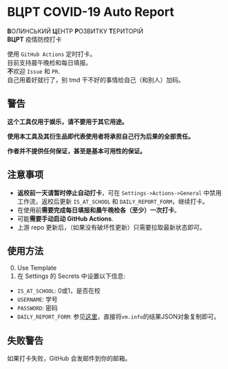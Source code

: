 # ВЦРТ COVID-19 Auto Report

**В**ОЛИНСЬКИЙ **Ц**ЕНТР **Р**ОЗВИТКУ **Т**ЕРИТОРІЙ  
**ВЦРТ** 疫情防控打卡

使用 `GitHub Actions` 定时打卡。  
目前支持晨午晚检和每日填报。  
**不**欢迎 `Issue` 和 `PR`.  
自己用着好就行了，别 tmd 干不好的事情给自己（和别人）加码。

## **警告**
**这个工具仅用于娱乐，请不要用于其它用途。**

**使用本工具及其衍生品即代表使用者将承担自己行为后果的全部责任。**

**作者并不提供任何保证，甚至是基本可用性的保证。**

## 注意事项
- **返校前一天请暂时停止自动打卡**，可在 `Settings->Actions->General` 中禁用工作流，返校后更新 `IS_AT_SCHOOL` 和 `DAILY_REPORT_FORM`，继续打卡。
- 在使用前**需要完成每日填报和晨午晚检各（至少）一次打卡**。
- 可能**需要手动启动 GitHub Actions**.
- 上游 repo 更新后，（如果没有破坏性更新）只需要拉取最新状态即可。

## 使用方法
0. Use Template
0. 在 Settings 的 Secrets 中设置以下信息:
- `IS_AT_SCHOOL`: 0或1，是否在校
- `USERNAME`: 学号
- `PASSWORD`: 密码
- `DAILY_REPORT_FORM`: 参见[这里](https://github.com/lanyily/bupt-ncov-auto-report#%E6%9B%B4%E6%94%B9%E6%89%93%E5%8D%A1%E7%9A%84%E5%9B%BA%E5%AE%9A%E6%95%B0%E6%8D%AE)，直接将`vm.info`的结果JSON对象复制即可。

## 失败警告
如果打卡失败，GitHub 会发邮件到你的邮箱。
